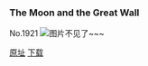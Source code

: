 ### The Moon and the Great Wall
No.1921
![图片不见了~~~](https://imgs.xkcd.com/comics/the_moon_and_the_great_wall.png)

[原址](https://xkcd.com//1921) [下载](https://imgs.xkcd.com/comics/the_moon_and_the_great_wall.png)

